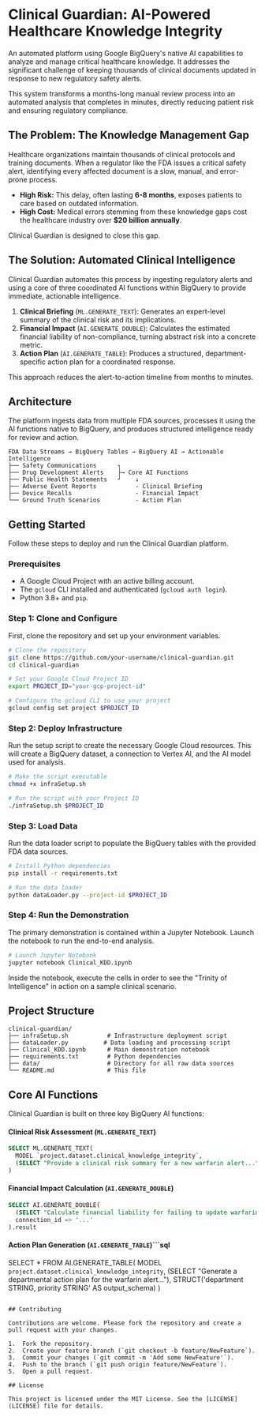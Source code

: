 # Clinical Guardian: AI-Powered Healthcare Knowledge Integrity

An automated platform using Google BigQuery's native AI capabilities to analyze and manage critical healthcare knowledge. It addresses the significant challenge of keeping thousands of clinical documents updated in response to new regulatory safety alerts.

This system transforms a months-long manual review process into an automated analysis that completes in minutes, directly reducing patient risk and ensuring regulatory compliance.

## The Problem: The Knowledge Management Gap

Healthcare organizations maintain thousands of clinical protocols and training documents. When a regulator like the FDA issues a critical safety alert, identifying every affected document is a slow, manual, and error-prone process.

-   **High Risk:** This delay, often lasting **6-8 months**, exposes patients to care based on outdated information.
-   **High Cost:** Medical errors stemming from these knowledge gaps cost the healthcare industry over **$20 billion annually**.

Clinical Guardian is designed to close this gap.

## The Solution: Automated Clinical Intelligence

Clinical Guardian automates this process by ingesting regulatory alerts and using a core of three coordinated AI functions within BigQuery to provide immediate, actionable intelligence.

1.  **Clinical Briefing** (`ML.GENERATE_TEXT`): Generates an expert-level summary of the clinical risk and its implications.
2.  **Financial Impact** (`AI.GENERATE_DOUBLE`): Calculates the estimated financial liability of non-compliance, turning abstract risk into a concrete metric.
3.  **Action Plan** (`AI.GENERATE_TABLE`): Produces a structured, department-specific action plan for a coordinated response.

This approach reduces the alert-to-action timeline from months to minutes.

## Architecture

The platform ingests data from multiple FDA sources, processes it using the AI functions native to BigQuery, and produces structured intelligence ready for review and action.

```
FDA Data Streams → BigQuery Tables → BigQuery AI → Actionable Intelligence
├── Safety Communications      ┐
├── Drug Development Alerts    ├→ Core AI Functions
├── Public Health Statements   ┘    ↓
├── Adverse Event Reports           - Clinical Briefing
├── Device Recalls                  - Financial Impact
└── Ground Truth Scenarios          - Action Plan
```

## Getting Started

Follow these steps to deploy and run the Clinical Guardian platform.

### Prerequisites

-   A Google Cloud Project with an active billing account.
-   The `gcloud` CLI installed and authenticated (`gcloud auth login`).
-   Python 3.8+ and `pip`.

### Step 1: Clone and Configure

First, clone the repository and set up your environment variables.

```bash
# Clone the repository
git clone https://github.com/your-username/clinical-guardian.git
cd clinical-guardian

# Set your Google Cloud Project ID
export PROJECT_ID="your-gcp-project-id"

# Configure the gcloud CLI to use your project
gcloud config set project $PROJECT_ID
```

### Step 2: Deploy Infrastructure

Run the setup script to create the necessary Google Cloud resources. This will create a BigQuery dataset, a connection to Vertex AI, and the AI model used for analysis.

```bash
# Make the script executable
chmod +x infraSetup.sh

# Run the script with your Project ID
./infraSetup.sh $PROJECT_ID
```

### Step 3: Load Data

Run the data loader script to populate the BigQuery tables with the provided FDA data sources.

```bash
# Install Python dependencies
pip install -r requirements.txt

# Run the data loader
python dataLoader.py --project-id $PROJECT_ID
```

### Step 4: Run the Demonstration

The primary demonstration is contained within a Jupyter Notebook. Launch the notebook to run the end-to-end analysis.

```bash
# Launch Jupyter Notebook
jupyter notebook Clinical_KDD.ipynb
```
Inside the notebook, execute the cells in order to see the "Trinity of Intelligence" in action on a sample clinical scenario.

## Project Structure

```
clinical-guardian/
├── infraSetup.sh           # Infrastructure deployment script
├── dataLoader.py          # Data loading and processing script
├── Clinical_KDD.ipynb      # Main demonstration notebook
├── requirements.txt        # Python dependencies
├── data/                   # Directory for all raw data sources
└── README.md               # This file
```

## Core AI Functions

Clinical Guardian is built on three key BigQuery AI functions:

#### Clinical Risk Assessment (`ML.GENERATE_TEXT`)
```sql
SELECT ML.GENERATE_TEXT(
  MODEL `project.dataset.clinical_knowledge_integrity`,
  (SELECT "Provide a clinical risk summary for a new warfarin alert...")
)
```

#### Financial Impact Calculation (`AI.GENERATE_DOUBLE`)
```sql
SELECT AI.GENERATE_DOUBLE(
  (SELECT "Calculate financial liability for failing to update warfarin protocols..."),
  connection_id => '...'
).result
```

#### Action Plan Generation (`AI.GENERATE_TABLE`)```sql
SELECT * FROM AI.GENERATE_TABLE(
  MODEL `project.dataset.clinical_knowledge_integrity`,
  (SELECT "Generate a departmental action plan for the warfarin alert..."),
  STRUCT('department STRING, priority STRING' AS output_schema)
)
```

## Contributing

Contributions are welcome. Please fork the repository and create a pull request with your changes.

1.  Fork the repository.
2.  Create your feature branch (`git checkout -b feature/NewFeature`).
3.  Commit your changes (`git commit -m 'Add some NewFeature'`).
4.  Push to the branch (`git push origin feature/NewFeature`).
5.  Open a pull request.

## License

This project is licensed under the MIT License. See the [LICENSE](LICENSE) file for details.

